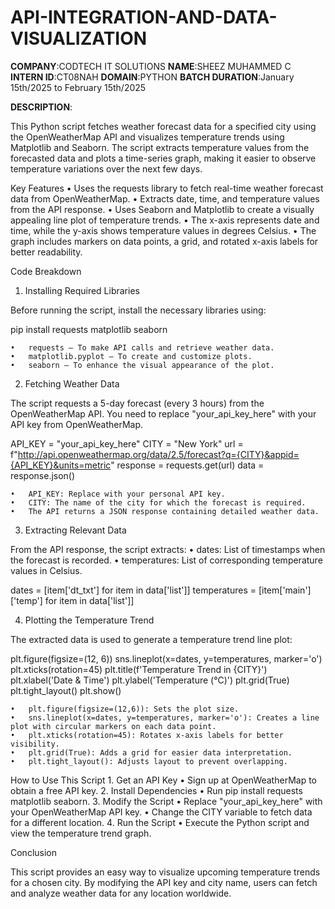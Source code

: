 # API-INTEGRATION-AND-DATA-VISUALIZATION

**COMPANY**:CODTECH IT SOLUTIONS
**NAME**:SHEEZ MUHAMMED C
**INTERN ID**:CT08NAH
**DOMAIN**:PYTHON
**BATCH DURATION**:January 15th/2025 to February 15th/2025

**DESCRIPTION**:

This Python script fetches weather forecast data for a specified city using the OpenWeatherMap API and visualizes temperature trends using Matplotlib and Seaborn. The script extracts temperature values from the forecasted data and plots a time-series graph, making it easier to observe temperature variations over the next few days.

Key Features
	•	Uses the requests library to fetch real-time weather forecast data from OpenWeatherMap.
	•	Extracts date, time, and temperature values from the API response.
	•	Uses Seaborn and Matplotlib to create a visually appealing line plot of temperature trends.
	•	The x-axis represents date and time, while the y-axis shows temperature values in degrees Celsius.
	•	The graph includes markers on data points, a grid, and rotated x-axis labels for better readability.

Code Breakdown

1. Installing Required Libraries

Before running the script, install the necessary libraries using:

pip install requests matplotlib seaborn

	•	requests – To make API calls and retrieve weather data.
	•	matplotlib.pyplot – To create and customize plots.
	•	seaborn – To enhance the visual appearance of the plot.

2. Fetching Weather Data

The script requests a 5-day forecast (every 3 hours) from the OpenWeatherMap API. You need to replace "your_api_key_here" with your API key from OpenWeatherMap.

API_KEY = "your_api_key_here"
CITY = "New York"
url = f"http://api.openweathermap.org/data/2.5/forecast?q={CITY}&appid={API_KEY}&units=metric"
response = requests.get(url)
data = response.json()

	•	API_KEY: Replace with your personal API key.
	•	CITY: The name of the city for which the forecast is required.
	•	The API returns a JSON response containing detailed weather data.

3. Extracting Relevant Data

From the API response, the script extracts:
	•	dates: List of timestamps when the forecast is recorded.
	•	temperatures: List of corresponding temperature values in Celsius.

dates = [item['dt_txt'] for item in data['list']]
temperatures = [item['main']['temp'] for item in data['list']]

4. Plotting the Temperature Trend

The extracted data is used to generate a temperature trend line plot:

plt.figure(figsize=(12, 6))
sns.lineplot(x=dates, y=temperatures, marker='o')
plt.xticks(rotation=45)
plt.title(f'Temperature Trend in {CITY}')
plt.xlabel('Date & Time')
plt.ylabel('Temperature (°C)')
plt.grid(True)
plt.tight_layout()
plt.show()

	•	plt.figure(figsize=(12,6)): Sets the plot size.
	•	sns.lineplot(x=dates, y=temperatures, marker='o'): Creates a line plot with circular markers on each data point.
	•	plt.xticks(rotation=45): Rotates x-axis labels for better visibility.
	•	plt.grid(True): Adds a grid for easier data interpretation.
	•	plt.tight_layout(): Adjusts layout to prevent overlapping.

How to Use This Script
	1.	Get an API Key
	•	Sign up at OpenWeatherMap to obtain a free API key.
	2.	Install Dependencies
	•	Run pip install requests matplotlib seaborn.
	3.	Modify the Script
	•	Replace "your_api_key_here" with your OpenWeatherMap API key.
	•	Change the CITY variable to fetch data for a different location.
	4.	Run the Script
	•	Execute the Python script and view the temperature trend graph.

Conclusion

This script provides an easy way to visualize upcoming temperature trends for a chosen city.
By modifying the API key and city name, users can fetch and analyze weather data for any location worldwide.
